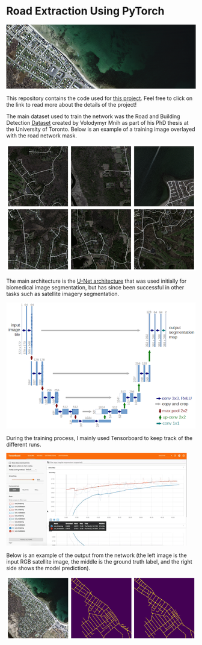 # Road Extraction Using PyTorch

[//]: # (Image References)

[sat_img_banner]: etc/sat_img_banner.png "Satellite Image Banner"
[final_output]: etc/final_output.png "Final Output"
[unet_arch]: etc/unet_arch.png "UNet Architecture"
[train_img_overlay]: etc/train_img_overlay.png "Final Output"
[tensorboard]: etc/tensorboard.gif "Tensorboard"

![alt text][sat_img_banner]

This repository contains the code used for [this project](http://jeffwen.com/2018/02/23/road_extraction). Feel free to click on the link to read more about the details of the project!

The main dataset used to train the network was the Road and Building Detection [Dataset](https://www.cs.toronto.edu/~vmnih/data/) created by Volodymyr Mnih as part of his PhD thesis at the University of Toronto. Below is an example of a training image overlayed with the road network mask.

![alt text][train_img_overlay]

The main architecture is the [U-Net architecture](https://arxiv.org/pdf/1505.04597) that was used initially for biomedical image segmentation, but has since been successful in other tasks such as satellite imagery segmentation.

![alt text][unet_arch]

During the training process, I mainly used Tensorboard to keep track of the different runs.

![alt text][tensorboard]

Below is an example of the output from the network (the left image is the input RGB satellite image, the middle is the ground truth label, and the right side shows the model prediction).

![alt text][final_output]